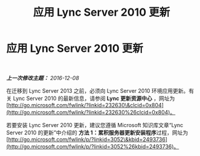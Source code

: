 ﻿---
title: 应用 Lync Server 2010 更新
TOCTitle: 应用 Lync Server 2010 更新
ms:assetid: 1e452282-a2ad-4081-9f2e-d3f61219364e
ms:mtpsurl: https://technet.microsoft.com/zh-cn/library/JJ204730(v=OCS.15)
ms:contentKeyID: 49312196
ms.date: 12/10/2016
mtps_version: v=OCS.15
ms.translationtype: HT
---

# 应用 Lync Server 2010 更新

 

_**上一次修改主题：** 2016-12-08_

在迁移到 Lync Server 2013 之前，必须向 Lync Server 2010 环境应用更新。有关 Lync Server 2010 的最新信息，请参阅 **Lync 更新资源中心** ，网址为 [http://go.microsoft.com/fwlink/?linkid=232630\&clcid=0x804](http://go.microsoft.com/fwlink/?linkid=232630%26clcid=0x804)。

若要安装 Lync Server 2010 更新，建议您遵循 Microsoft 知识库文章“Lync Server 2010 的更新”中介绍的 **方法 1：累积服务器更新安装程序**过程，网址为 [http://go.microsoft.com/fwlink/p/?linkid=3052\&kbid=2493736](http://go.microsoft.com/fwlink/p/?linkid=3052%26kbid=2493736)。

